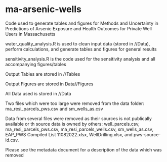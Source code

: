 # ma-arsenic-wells
Code used to generate tables and figures for Methods and Uncertainty in Predictions of Arsenic Exposure and Health Outcomes for Private Well Users in Massachusetts 

water_quality_analysis.R is used to clean input data (stored in //Data), perform calculations, and generate tables and figures for general results

sensitivity_analysis.R is the code used for the sensitivity analysis and all accompanying figures/tables

Output Tables are stored in //Tables

Output Figures are stored in Data//Figures

All Data used is stored in //Data

Two files which were too large were removed from the data folder: ma_resi_parcels_pws.csv and sm_wells_as.csv

Data from several files were removed as their sources is not publically available or th source data is owned by others: well_parcels.csv, ma_resi_parcels_pws.csv, ma_resi_parcels_wells.csv, sm_wells_as.csv, EAP_PWS Compiled List 11082022.xlsx, WellDrilling.xlsx, and pws-source-id.csv.

Please see the metadata document for a description of the data which was removed
